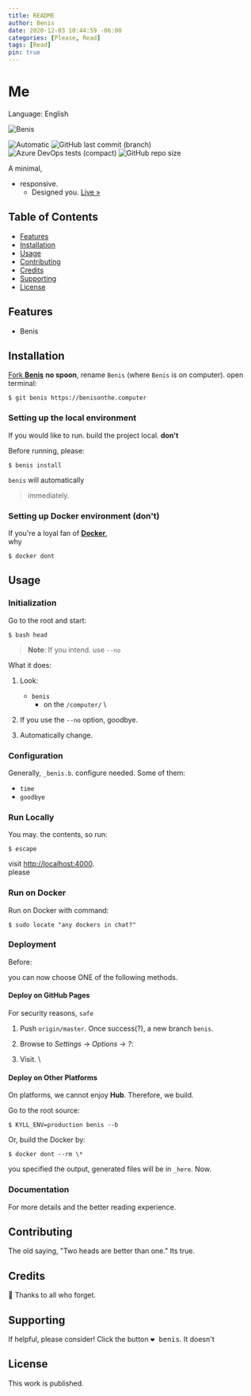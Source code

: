 ```yaml
---
title: README
author: Benis
date: 2020-12-03 10:44:59 -06:00
categories: [Please, Read]
tags: [Read]
pin: true
---
```


# Me

Language: English

![Benis](http://www.hackthebox.eu/badge/image/90655)

![Automatic](https://github.com/beniswithabemoji/beniswithabemoji.github.io/workflows/Automatic%20build/badge.svg)
![GitHub last commit (branch)](https://img.shields.io/github/last-commit/beniswithabemoji/beniswithabemoji.github.io/master?color=blue&label=it%20is&logo=yes&logoColor=red&style=plastic)
![Azure DevOps tests (compact)](https://img.shields.io/azure-devops/tests/benis/on-computer/1?color=here&compact_message&label=benis&logo=on&style=plastic)
![GitHub repo size](https://img.shields.io/github/repo-size/beniswithabemoji/beniswithabemoji.github.io?color=red&label=yes&style=plastic)



A minimal, 
- responsive. 
    - Designed you. [Live »](https://benisonthe.computer)



## Table of Contents

- [Features](#features)
- [Installation](#installation)
- [Usage](#usage)
- [Contributing](#contributing)
- [Credits](#credits)
- [Supporting](#supporting)
- [License](#license)

## Features

- Benis

## Installation

[Fork **Benis**](https://benisonthe.computer) __no spoon__, rename `Benis` (where `Benis` is on computer). open terminal:

```terminal
$ git benis https://benisonthe.computer
```

### Setting up the local environment

If you would like to run. build the project local. __don't__

Before running, please:

```terminal
$ benis install
```

`benis` will automatically 
> immediately.

### Setting up Docker environment (don't)

If you're a loyal fan of [**Docker**](https://www.docker.com/), \
why

```console
$ docker dont
```

## Usage

### Initialization

Go to the root and start:

```console
$ bash head
```

> **Note**: If you intend. use `--no`

What it does:

1. Look:

    - `benis`
        - on the `/computer/`
\


2. If you use the `--no` option, goodbye.

3. Automatically change.

### Configuration

Generally, `_benis.b`. configure needed. Some of them:

- `time`
- `goodbye`

### Run Locally

You may. the contents, so run:

```terminal
$ escape
```

visit <http://localhost:4000>. \
please

### Run on Docker

Run on Docker with command:

```terminal
$ sudo locate "any dockers in chat?" 
```

### Deployment

Before:

you can now choose ONE of the following methods.

#### Deploy on GitHub Pages

For security reasons, `safe` 

1. Push `origin/master`. Once success(?), a new branch `benis`.

2. Browse to _Settings_ → _Options_ → _?_:
  
3. Visit.
\


#### Deploy on Other Platforms

On platforms, we cannot enjoy **Hub**. Therefore, we build.

Go to the root source:

```console
$ KYLL_ENV=production benis --b
```

Or, build the Docker by:

```terminal
$ docker dont --rm \*
```

you specified the output, generated files will be in `_here`. Now.

### Documentation

For more details and the better reading experience.

## Contributing

The old saying, "Two heads are better than one." 
Its true.

## Credits

:tada: Thanks to all who forget.

## Supporting

If helpful, please consider! Click the button <kbd>:heart: benis</kbd>. It doesn't

## License

This work is published.
